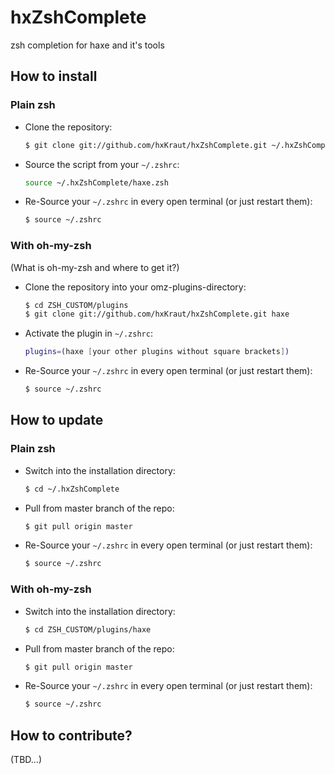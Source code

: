 hxZshComplete
=============

zsh completion for haxe and it's tools

How to install
--------------

### Plain zsh

* Clone the repository:
  ```bash
  $ git clone git://github.com/hxKraut/hxZshComplete.git ~/.hxZshComplete
  ```
* Source the script from your `~/.zshrc`:
  ```bash
  source ~/.hxZshComplete/haxe.zsh
  ```
* Re-Source your `~/.zshrc` in every open terminal (or just restart them):
  ```bash
  $ source ~/.zshrc
  ```

### With oh-my-zsh

(What is oh-my-zsh and where to get it?)

* Clone the repository into your omz-plugins-directory:
  ```bash
  $ cd ZSH_CUSTOM/plugins
  $ git clone git://github.com/hxKraut/hxZshComplete.git haxe
  ```
* Activate the plugin in `~/.zshrc`:
  ```bash
  plugins=(haxe [your other plugins without square brackets])
  ```
* Re-Source your `~/.zshrc` in every open terminal (or just restart them):
  ```bash
  $ source ~/.zshrc
  ```

How to update
-------------

### Plain zsh

* Switch into the installation directory:
  ```bash
  $ cd ~/.hxZshComplete
  ```
* Pull from master branch of the repo:
  ```bash
  $ git pull origin master
  ```
* Re-Source your `~/.zshrc` in every open terminal (or just restart them):
  ```bash
  $ source ~/.zshrc
  ```

### With oh-my-zsh

* Switch into the installation directory:
  ```bash
  $ cd ZSH_CUSTOM/plugins/haxe
  ```
* Pull from master branch of the repo:
  ```bash
  $ git pull origin master
  ```
* Re-Source your `~/.zshrc` in every open terminal (or just restart them):
  ```bash
  $ source ~/.zshrc
  ```

How to contribute?
------------------

(TBD…)